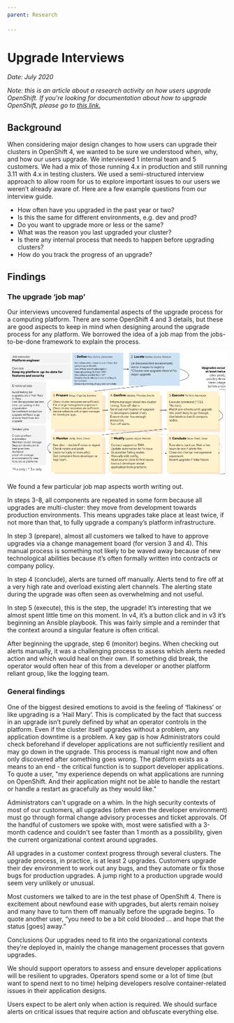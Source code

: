```yaml
---
parent: Research

---
```

# Upgrade Interviews

*Date: July 2020*

*Note: this is an article about a research activity on how users upgrade OpenShift. If you're looking for documentation about how to upgrade OpenShift, please go to [this link.](https://docs.openshift.com/container-platform/4.4/welcome/index.html)*

## Background

When considering major design changes to how users can upgrade their clusters in OpenShift 4, we wanted to be sure we understood when, why, and how our users upgrade. We interviewed 1 internal team and 5 customers. We had a mix of those running 4.x in production and still running 3.11 with 4.x in testing clusters. We used a semi-structured interview approach to allow room for us to explore important issues to our users we weren’t already aware of. Here are a few example questions from our interview guide.

- How often have you upgraded in the past year or two?
- Is this the same for different environments, e.g. dev and prod?
- Do you want to upgrade more or less or the same?
- What was the reason you last upgraded your cluster?
- Is there any internal process that needs to happen before upgrading clusters?
- How do you track the progress of an upgrade?

## Findings

### The upgrade ‘job map’
Our interviews uncovered fundamental aspects of the upgrade process for a computing platform. There are some OpenShift 4 and 3 details, but these are good aspects to keep in mind when designing around the upgrade process for any platform. We borrowed the idea of a job map from the jobs-to-be-done framework to explain the process.

![](img/upgrade_job_map.png)

We found a few particular job map aspects worth writing out.

In steps 3-8, all components are repeated in some form because all upgrades are multi-cluster: they move from development towards production environments. This means upgrades take place at least twice, if not more than that, to fully upgrade a company’s platform infrastructure.

In step 3 (prepare), almost all customers we talked to have to approve upgrades via a change management board (for version 3 and 4). This manual process is something not likely to be waved away because of new technological abilities because it’s often formally written into contracts or company policy.

In step 4 (conclude), alerts are turned off manually. Alerts tend to fire off at a very high rate and overload existing alert channels. The alerting state during the upgrade was often seen as overwhelming and not useful.

In step 5 (execute), this is the step, the upgrade! It’s interesting that we almost spent little time on this moment. In v4, it’s a button click and in v3 it’s beginning an Ansible playbook. This was fairly simple and a reminder that the context around a singular feature is often critical.

After beginning the upgrade, step 6 (monitor) begins. When checking out alerts manually, it was a challenging process to assess which alerts needed action and which would heal on their own. If something did break, the operator would often hear of this from a developer or another platform reliant group, like the logging team.

### General findings

One of the biggest desired emotions to avoid is the feeling of ‘flakiness’ or like upgrading is a ‘Hail Mary’. This is complicated by the fact that success in an upgrade isn’t purely defined by what an operator controls in the platform. Even if the cluster itself upgrades without a problem, any application downtime is a problem. A key gap is how Administrators could check beforehand if developer applications are not sufficiently resilient and may go down in the upgrade. This process is manual right now and often only discovered after something goes wrong. The platform exists as a means to an end - the critical function is to support developer applications.  To quote a user, "my experience depends on what applications are running on OpenShift. And their application might not be able to handle the restart or handle a restart as gracefully as they would like."

Administrators can't upgrade on a whim. In the high security contexts of most of our customers, all upgrades (often even the developer environment) must go through formal change advisory processes and ticket approvals. Of the handful of customers we spoke with, most were satisfied with a 3-month cadence and couldn't see faster than 1 month as a possibility, given the current organizational context around upgrades.

All upgrades in a customer context progress through several clusters. The upgrade process, in practice, is at least 2 upgrades. Customers upgrade their dev environment to work out any bugs, and they automate or fix those bugs for production upgrades. A jump right to a production upgrade would seem very unlikely or unusual.

Most customers we talked to are in the test phase of OpenShift 4. There is excitement about newfound ease with upgrades, but alerts remain noisey and many have to turn them off manually before the upgrade begins. To quote another user, “you need to be a bit cold blooded ... and hope that the status [goes] away.”

Conclusions
Our upgrades need to fit into the organizational contexts they’re deployed in, mainly the change management processes that govern upgrades.

We should support operators to assess and ensure developer applications will be resilient to upgrades. Operators spend some or a lot of time (but want to spend next to no time) helping developers resolve container-related issues in their application designs.

Users expect to be alert only when action is required. We should surface alerts on critical issues that require action and obfuscate everything else.
